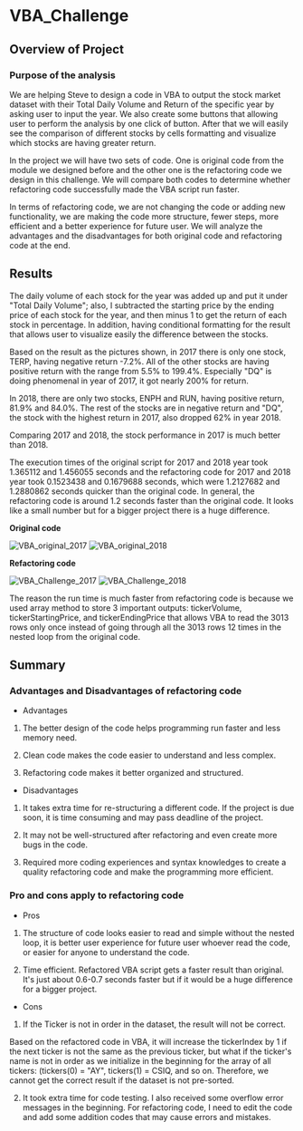 # VBA_Challenge

## Overview of Project

### Purpose of the analysis

We are helping Steve to design a code in VBA to output the stock market dataset with their Total Daily Volume and Return of the specific year by asking user to input the year. We also create some buttons that allowing user to perform the analysis by one click of button. After that we will easily see the comparison of different stocks by cells formatting and visualize which stocks are having greater return.

In the project we will have two sets of code. One is original code from the module we designed before and the other one is the refactoring code we design in this challenge. We will compare both codes to determine whether refactoring code successfully made the VBA script run faster. 

In terms of refactoring code, we are not changing the code or adding new functionality, we are making the code more structure, fewer steps, more efficient and a better experience for future user. We will analyze the advantages and the disadvantages for both original code and refactoring code at the end. 

## Results

The daily volume of each stock for the year was added up and put it under "Total Daily Volume"; also, I subtracted the starting price by the ending price of each stock for the year, and then minus 1 to get the return of each stock in percentage. In addition, having conditional formatting for the result that allows user to visualize easily the difference between the stocks.

Based on the result as the pictures shown, in 2017 there is only one stock, TERP, having negative return -7.2%. All of the other stocks are having positive return with the range from 5.5% to 199.4%. Especially "DQ" is doing phenomenal in year of 2017, it got nearly 200% for return.

In 2018, there are only two stocks, ENPH and RUN, having positive return, 81.9% and 84.0%. The rest of the stocks are in negative return and "DQ", the stock with the highest return in 2017, also dropped 62% in year 2018.

Comparing 2017 and 2018, the stock performance in 2017 is much better than 2018.

The execution times of the original script for 2017 and 2018 year took 1.365112 and 1.456055 seconds and the refactoring code for 2017 and 2018 year took 0.1523438 and 0.1679688 seconds, which were 1.2127682 and 1.2880862 seconds quicker than the original code. In general, the refactoring code is around 1.2 seconds faster than the original code. It looks like a small number but for a bigger project there is a huge difference.

**Original code**

![VBA_original_2017](https://user-images.githubusercontent.com/100378319/158005245-f208c452-8036-44ae-91b1-24583bfb0f33.png)
![VBA_original_2018](https://user-images.githubusercontent.com/100378319/158005247-717180cd-0cdd-4ea4-9936-8cb275b7183b.png)

**Refactoring code**

![VBA_Challenge_2017](https://user-images.githubusercontent.com/100378319/158005074-0153c1cc-985b-4126-86e1-62cb21701e52.png)
![VBA_Challenge_2018](https://user-images.githubusercontent.com/100378319/158005081-9119935c-dd9e-4e29-9230-26933b2609d2.png)

The reason the run time is much faster from refactoring code is because we used array method to store 3 important outputs: tickerVolume, tickerStartingPrice, and tickerEndingPrice that allows VBA to read the 3013 rows only once instead of going through all the 3013 rows 12 times in the nested loop from the original code.

## Summary

### Advantages and Disadvantages of refactoring code

- Advantages

1. The better design of the code helps programming run faster and less memory need.

2. Clean code makes the code easier to understand and less complex. 

3. Refactoring code makes it better organized and structured.

- Disadvantages

1. It takes extra time for re-structuring a different code. If the project is due soon, it is time consuming and may pass deadline of the project.

2. It may not be well-structured after refactoring and even create more bugs in the code.

3. Required more coding experiences and syntax knowledges to create a quality refactoring code and make the programming more efficient.

### Pro and cons apply to refactoring code

- Pros
 
1. The structure of code looks easier to read and simple without the nested loop, it is better user experience for future user whoever read the code, or easier for anyone to understand the code.

2. Time efficient. Refactored VBA script gets a faster result than original. It's just about 0.6-0.7 seconds faster but if it would be a huge difference for a bigger project.

- Cons

1. If the Ticker is not in order in the dataset, the result will not be correct.

Based on the refactored code in VBA, it will increase the tickerIndex by 1 if the next ticker is not the same as the previous ticker, but what if the ticker's name is not in order as we initialize in the beginning for the array of all tickers: (tickers(0) = "AY", tickers(1) = CSIQ, and so on. Therefore, we cannot get the correct result if the dataset is not pre-sorted.

2. It took extra time for code testing. I also received some overflow error messages in the beginning. For refactoring code, I need to edit the code and add some addition codes that may cause errors and mistakes.
